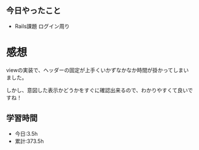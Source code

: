 ## 今日やったこと
- Rails課題 ログイン周り 
 
# 感想
viewの実装で、ヘッダーの固定が上手くいかずなかなか時間が掛かってしまいました。

しかし、意図した表示かどうかをすぐに確認出来るので、わかりやすくて良いですね！

## 学習時間
- 今日:3.5h
- 累計:373.5h
